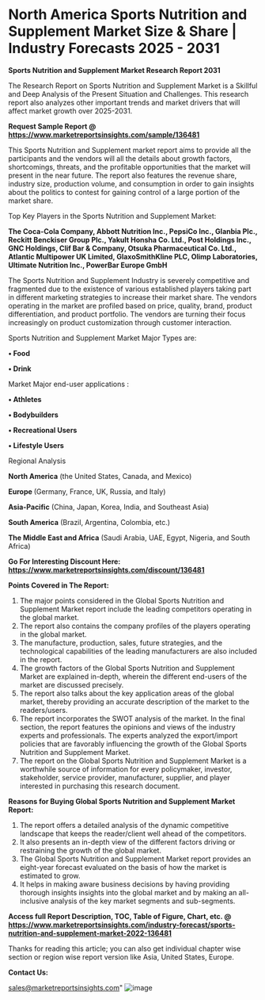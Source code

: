 # North America Sports Nutrition and Supplement Market Size & Share | Industry Forecasts 2025 - 2031

<strong>Sports Nutrition and Supplement Market Research Report 2031</strong>

The Research Report on Sports Nutrition and Supplement Market is a Skillful and Deep Analysis of the Present Situation and Challenges. This research report also analyzes other important trends and market drivers that will affect market growth over 2025-2031.

<strong>Request Sample Report @ <a href=https://www.marketreportsinsights.com/sample/136481>https://www.marketreportsinsights.com/sample/136481</a></strong>

This Sports Nutrition and Supplement market report aims to provide all the participants and the vendors will all the details about growth factors, shortcomings, threats, and the profitable opportunities that the market will present in the near future. The report also features the revenue share, industry size, production volume, and consumption in order to gain insights about the politics to contest for gaining control of a large portion of the market share.

Top Key Players in the Sports Nutrition and Supplement Market:

<strong>The Coca-Cola Company, Abbott Nutrition Inc., PepsiCo Inc., Glanbia Plc., Reckitt Benckiser Group Plc., Yakult Honsha Co. Ltd., Post Holdings Inc., GNC Holdings, Clif Bar & Company, Otsuka Pharmaceutical Co. Ltd., Atlantic Multipower UK Limited, GlaxoSmithKline PLC, Olimp Laboratories, Ultimate Nutrition Inc., PowerBar Europe GmbH</strong>

The Sports Nutrition and Supplement Industry is severely competitive and fragmented due to the existence of various established players taking part in different marketing strategies to increase their market share. The vendors operating in the market are profiled based on price, quality, brand, product differentiation, and product portfolio. The vendors are turning their focus increasingly on product customization through customer interaction.

Sports Nutrition and Supplement Market Major Types are:

<strong>• Food

• Drink</strong>

Market Major end-user applications :

<strong>• Athletes

• Bodybuilders

• Recreational Users

• Lifestyle Users</strong>

Regional Analysis

</u><strong><b>North America</b></strong> (the United States, Canada, and Mexico)

<strong><b>Europe </b></strong>(Germany, France, UK, Russia, and Italy)

<strong><b>Asia-Pacific</b></strong> (China, Japan, Korea, India, and Southeast Asia)

<strong><b>South America</b></strong> (Brazil, Argentina, Colombia, etc.)

<strong><b>The Middle East and Africa</b></strong> (Saudi Arabia, UAE, Egypt, Nigeria, and South Africa)

<strong>Go For Interesting Discount Here: <a href=https://www.marketreportsinsights.com/discount/136481>https://www.marketreportsinsights.com/discount/136481</a></strong>

<strong>Points Covered in The Report:</strong>
<ol>
  <li>The major points considered in the Global Sports Nutrition and Supplement Market report include the leading competitors operating in the global market.</li>
  <li>The report also contains the company profiles of the players operating in the global market.</li>
  <li>The manufacture, production, sales, future strategies, and the technological capabilities of the leading manufacturers are also included in the report.</li>
  <li>The growth factors of the Global Sports Nutrition and Supplement Market are explained in-depth, wherein the different end-users of the market are discussed precisely.</li>
  <li>The report also talks about the key application areas of the global market, thereby providing an accurate description of the market to the readers/users.</li>
  <li>The report incorporates the SWOT analysis of the market. In the final section, the report features the opinions and views of the industry experts and professionals. The experts analyzed the export/import policies that are favorably influencing the growth of the Global Sports Nutrition and Supplement Market.</li>
  <li>The report on the Global Sports Nutrition and Supplement Market is a worthwhile source of information for every policymaker, investor, stakeholder, service provider, manufacturer, supplier, and player interested in purchasing this research document.</li>
</ol>
<strong>Reasons for Buying Global Sports Nutrition and Supplement Market Report:</strong>

<ol>
  <li>The report offers a detailed analysis of the dynamic competitive landscape that keeps the reader/client well ahead of the competitors.</li>
  <li>It also presents an in-depth view of the different factors driving or restraining the growth of the global market.</li>
  <li>The Global Sports Nutrition and Supplement Market report provides an eight-year forecast evaluated on the basis of how the market is estimated to grow.</li>
  <li>It helps in making aware business decisions by having providing thorough insights insights into the global market and by making an all-inclusive analysis of the key market segments and sub-segments.</li>
</ol>
<strong>Access full Report Description, TOC, Table of Figure, Chart, etc. @ <a href=https://www.marketreportsinsights.com/industry-forecast/sports-nutrition-and-supplement-market-2022-136481>https://www.marketreportsinsights.com/industry-forecast/sports-nutrition-and-supplement-market-2022-136481</a></strong>


Thanks for reading this article; you can also get individual chapter wise section or region wise report version like Asia, United States, Europe.

<strong>Contact Us:</strong>

sales@marketreportsinsights.com"
![image](https://github.com/user-attachments/assets/0538f2ae-2601-4d7f-9668-792e197c35fa)
